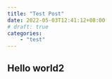 ```yaml
---
title: "Test Post"
date: 2022-05-03T12:41:12+08:00
# draft: true
categories:
    - "test"
---
```


## Hello world2
